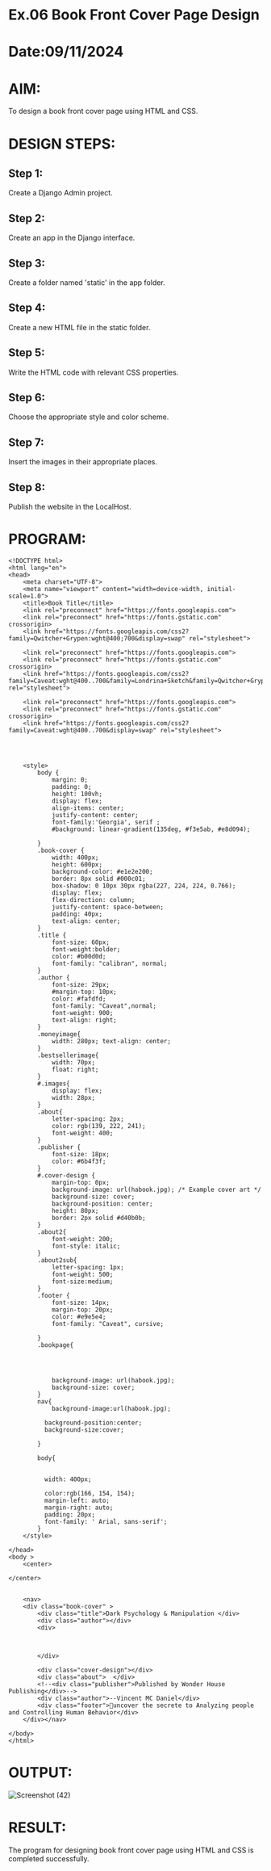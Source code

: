 # Ex.06 Book Front Cover Page Design
# Date:09/11/2024
# AIM:
To design a book front cover page using HTML and CSS.

# DESIGN STEPS:
## Step 1:
Create a Django Admin project.

## Step 2:
Create an app in the Django interface.

## Step 3:
Create a folder named 'static' in the app folder.

## Step 4:
Create a new HTML file in the static folder.

## Step 5:
Write the HTML code with relevant CSS properties.

## Step 6:
Choose the appropriate style and color scheme.

## Step 7:
Insert the images in their appropriate places.

## Step 8:
Publish the website in the LocalHost.

# PROGRAM:
```
<!DOCTYPE html>
<html lang="en">
<head>
    <meta charset="UTF-8">
    <meta name="viewport" content="width=device-width, initial-scale=1.0">
    <title>Book Title</title>
    <link rel="preconnect" href="https://fonts.googleapis.com">
    <link rel="preconnect" href="https://fonts.gstatic.com" crossorigin>
    <link href="https://fonts.googleapis.com/css2?family=Qwitcher+Grypen:wght@400;700&display=swap" rel="stylesheet">
    
    <link rel="preconnect" href="https://fonts.googleapis.com">
    <link rel="preconnect" href="https://fonts.gstatic.com" crossorigin>
    <link href="https://fonts.googleapis.com/css2?family=Caveat:wght@400..700&family=Londrina+Sketch&family=Qwitcher+Grypen:wght@400;700&display=swap" rel="stylesheet">
    
    <link rel="preconnect" href="https://fonts.googleapis.com">
    <link rel="preconnect" href="https://fonts.gstatic.com" crossorigin>
    <link href="https://fonts.googleapis.com/css2?family=Caveat:wght@400..700&display=swap" rel="stylesheet">
    
    


    <style>
        body {
            margin: 0;
            padding: 0;
            height: 100vh;
            display: flex;
            align-items: center;
            justify-content: center;
            font-family:'Georgia', serif ;
            #background: linear-gradient(135deg, #f3e5ab, #e8d094);
           
        }
        .book-cover {
            width: 400px;
            height: 600px;
            background-color: #e1e2e200;
            border: 8px solid #000c01;
            box-shadow: 0 10px 30px rgba(227, 224, 224, 0.766);
            display: flex;
            flex-direction: column;
            justify-content: space-between;
            padding: 40px;
            text-align: center;
        }
        .title {
            font-size: 60px;
            font-weight:bolder;
            color: #b00d0d;
            font-family: "calibran", normal;
        }
        .author {
            font-size: 29px;
            #margin-top: 10px;
            color: #fafdfd;
            font-family: "Caveat",normal;
            font-weight: 900;
            text-align: right;
        }
        .moneyimage{
            width: 280px; text-align: center;
        }
        .bestsellerimage{
            width: 70px;
            float: right;
        }
        #.images{
            display: flex;
            width: 28px;
        }
        .about{
            letter-spacing: 2px;
            color: rgb(139, 222, 241);
            font-weight: 400;
        }
        .publisher {
            font-size: 18px;
            color: #6b4f3f;
        }
        #.cover-design {
            margin-top: 0px;
            background-image: url(habook.jpg); /* Example cover art */
            background-size: cover;
            background-position: center;
            height: 80px;
            border: 2px solid #d40b0b;
        }
        .about2{
            font-weight: 200;
            font-style: italic;
        }
        .about2sub{
            letter-spacing: 1px;
            font-weight: 500;
            font-size:medium;
        }
        .footer {
            font-size: 14px;
            margin-top: 20px;
            color: #e9e5e4;
            font-family: "Caveat", cursive;

        }
        .bookpage{


            
            
            background-image: url(habook.jpg);
            background-size: cover;
        }
        nav{
            background-image:url(habook.jpg);
           
          background-position:center;
          background-size:cover;
         
        } 
        
        body{
          
          
          width: 400px;
          
          color:rgb(166, 154, 154);
          margin-left: auto;
          margin-right: auto;
          padding: 20px;
          font-family: ' Arial, sans-serif';
        }
    </style>

</head>
<body >
    <center>

</center>
    
     
    <nav>
    <div class="book-cover" >
        <div class="title">Dark Psychology & Manipulation </div>
        <div class="author"></div>
        <div>
            
          
        
        </div>
        
        <div class="cover-design"></div>
        <div class="about">  </div>
        <!--<div class="publisher">Published by Wonder House Publishing</div>-->
        <div class="author">--Vincent MC Daniel</div>
        <div class="footer">🎯uncover the secrete to Analyzing people and Controlling Human Behavior</div>
    </div></nav>

</body>
</html>
```
# OUTPUT:

![Screenshot (42)](https://github.com/user-attachments/assets/f8c1e59b-2379-41d8-ad03-dde45e6f2827)




# RESULT:
The program for designing book front cover page using HTML and CSS is completed successfully.
